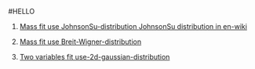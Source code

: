 #HELLO
1. [Mass fit use JohnsonSu-distribution ](https://github.com/vchulikov/ostap/blob/master/mass_fit/lc_johnson_su.py)
[JohnsonSu distribution in en-wiki](https://en.wikipedia.org/wiki/Johnson%27s_SU-distribution)

2. [Mass fit use Breit-Wigner-distribution ](https://github.com/vchulikov/ostap/blob/master/mass_fit/xic_breit-wigner.py)
3. [Two variables fit use-2d-gaussian-distribution ](https://github.com/vchulikov/ostap/blob/master/mass_fit/xic_2d_fit.py)
